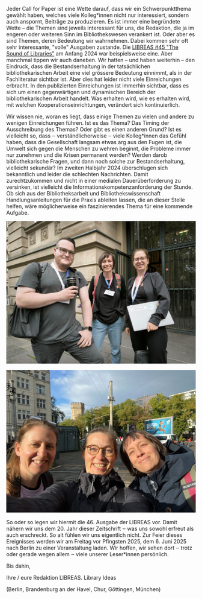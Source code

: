 Jeder Call for Paper ist eine Wette darauf, dass wir ein
Schwerpunktthema gewählt haben, welches viele Kolleg\*innen nicht nur
interessiert, sondern auch anspornt, Beiträge zu produzieren. Es ist
immer eine begründete Wette – die Themen sind jeweils interessant für
uns, die Redaktion, die ja im engeren oder weiteren Sinn im
Bibliothekswesen verankert ist. Oder aber es sind Themen, deren
Bedeutung wir wahrnehmen. Dabei kommen sehr oft sehr interessante,
"volle" Ausgaben zustande. Die [LIBREAS #45 "The Sound of Libraries"](https://libreas.eu/ausgabe45/inhalt/) am Anfang 2024 war
beispielsweise eine. Aber manchmal tippen wir auch daneben. Wir hatten –
und haben weiterhin – den Eindruck, dass die Bestandserhaltung in der
tatsächlichen bibliothekarischen Arbeit eine viel grössere Bedeutung
einnimmt, als in der Fachliteratur sichtbar ist. Aber dies hat leider
nicht viele Einreichungen erbracht. In den publizierten Einreichungen
ist immerhin sichtbar, dass es sich um einen gegenwärtigen und
dynamischen Bereich der bibliothekarischen Arbeit handelt. Was erhalten
wird, wie es erhalten wird, mit welchen Kooperationseinrichtungen,
verändert sich kontinuierlich.

Wir wissen nie, woran es liegt, dass einige Themen zu vielen und andere
zu wenigen Einreichungen führen. Ist es das Thema? Das Timing der
Ausschreibung des Themas? Oder gibt es einen anderen Grund? Ist es
vielleicht so, dass ‒ verständlicherweise ‒ viele Kolleg\*innen das
Gefühl haben, dass die Gesellschaft langsam etwas arg aus den Fugen ist,
die Umwelt sich gegen die Menschen zu wehren beginnt, die Probleme immer
nur zunehmen und die Krisen permanent werden? Werden darob
bibliothekarische Fragen, und dann noch solche zur Bestandserhaltung,
vielleicht sekundär? Im zweiten Halbjahr 2024 überschlugen sich
bekanntlich und leider die schlechten Nachrichten. Damit zurechtzukommen
und nicht in einer medialen Dauerüberforderung zu versinken, ist
vielleicht die Informationskompetenzanforderung der Stunde. Ob sich aus
der Bibliotheksarbeit und Bibliothekswissenschaft Handlungsanleitungen
für die Praxis ableiten lassen, die an dieser Stelle helfen, wäre
möglicherweise ein faszinierendes Thema für eine kommende Aufgabe.

![Abb. 1: Redaktionsorte XXV: Köln, Herbst 2024 (Foto: Andreas Hübner)](img/redaktionsorte_koeln_I_Urheber_Andreas_Huebner.jpg)

![Abb. 2: Redaktionsorte XXV: Köln, Herbst 2024](img/redaktionsorte_koeln_II.jpg) 

So oder so legen wir hiermit die 46. Ausgabe der LIBREAS vor. Damit
nähern wir uns dem 20. Jahr dieser Zeitschrift ‒ was uns sowohl erfreut
als auch erschreckt. So alt fühlen wir uns eigentlich nicht. Zur Feier
dieses Ereignisses werden wir am Freitag vor Pfingsten 2025, dem 6. Juni
2025 nach Berlin zu einer Veranstaltung laden. Wir hoffen, wir sehen
dort ‒ trotz oder gerade wegen allem ‒ viele unserer Leser\*innen
persönlich.

Bis dahin,

Ihre / eure Redaktion LIBREAS. Library Ideas

(Berlin, Brandenburg an der Havel, Chur, Göttingen, München)
